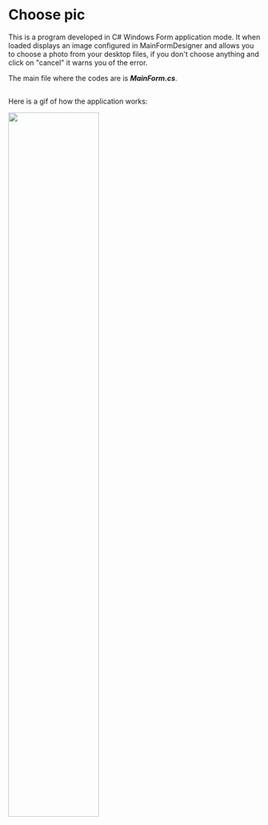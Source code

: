 # Choose pic
This is a program developed in C# Windows Form application mode. It when loaded displays an image configured in MainFormDesigner and allows you to choose a photo from your desktop files, if you don't choose anything and click on "cancel" it warns you of the error.

The main file where the codes are is <b><i>MainForm.cs</i></b>.

##

Here is a gif of how the application works:

<img src="https://j.gifs.com/6W9xX7.gif" width="60%" />
